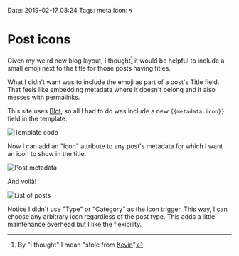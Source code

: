 Date: 2019-02-17 08:24
Tags: meta
Icon: 🌀

# Post icons

Given my weird new blog layout, I thought[^who] it would be helpful to include a small emoji next to the title for those posts having titles.

What I didn't want was to include the emoji as part of a post's Title field. That feels like embedding metadata where it doesn't belong and it also messes with permalinks.

This site uses [Blot](https://blot.im), so all I had to do was include a new `{{metadata.icon}}` field in the template.

![Template code](/_img/2019/2019-02-17-blot2.png)

Now I can add an "Icon" attribute to any post's metadata for which I want an icon to show in the title.

![Post metadata](/_img/2019/2019-02-17-blot1.png)

And voilà!

![List of posts](/_img/2019/2019-02-17-blot3.png)

Notice I didn't use "Type" or "Category" as the icon trigger. This way, I can choose any arbitrary icon regardless of the post type. This adds a little maintenance overhead but I like the flexibility.

[^who]: By "I thought" I mean "stole from [Kevin](https://tiv.today)"